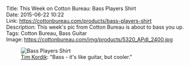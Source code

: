 Title: This Week on Cotton Bureau: Bass Players Shirt  
Date: 2015-06-22 10:22  
Link: https://cottonbureau.com/products/bass-players-shirt  
Description: This week's pic from Cotton Bureau is about to bass you up.  
Tags: Cotton Bureau, Bass Guitar  
Image: https://cottonbureau.com/img/products/5320_APdl_2400.jpg  

<figure>
	<img src="http://d.pr/i/QbaB+" alt="Bass Players Shirt" title="'Bass Players Shirt' on Cotton Bureau">
	<figcaption><a href="http://twitter.com/DesignEpiphany" title="Designer on Twitter">Tim Kordik</a>: "Bass - it's like guitar, but cooler."</figcaption>
</figure>